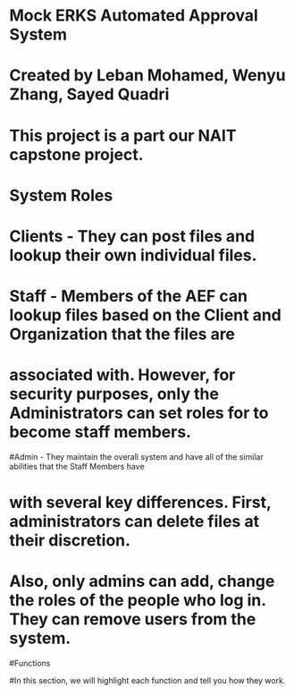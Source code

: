 # Mock ERKS Automated Approval System

# Created by Leban Mohamed, Wenyu Zhang, Sayed Quadri

# This project is a part our NAIT capstone project.

# System Roles

# Clients - They can post files and lookup their own individual files.

# Staff - Members of the AEF can lookup files based on the Client and Organization that the files are
# associated with. However, for security purposes, only the Administrators can set roles for to become staff members.


#Admin - They maintain the overall system and have all of the similar abilities that the Staff Members have
# with several key differences. First, administrators can delete files at their discretion.
# Also, only admins can add, change the roles of the people who log in. They can remove users from the system.

#Functions

#In this section, we will highlight each function and tell you how they work.